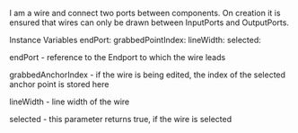 I am a wire and connect two ports between components. On creation it is ensured that wires can only be drawn between InputPorts and OutputPorts. 

Instance Variables
	endPort:				<EpicPort>
	grabbedPointIndex:		<Integer>
	lineWidth:				<Integer>
	selected:				<Boolean>

endPort
	- reference to the Endport to which the wire leads

grabbedAnchorIndex
	- if the wire is being edited, the index of the selected anchor point is stored here

lineWidth
	- line width of the wire

selected
	- this parameter returns true, if the wire is selected
